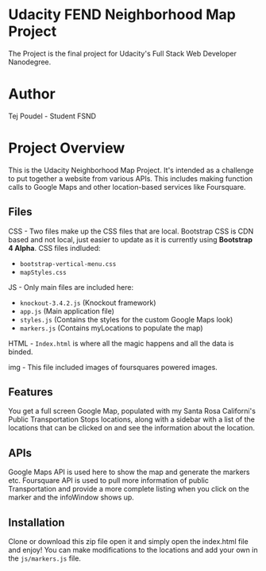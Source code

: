 
# Udacity FEND Neighborhood Map Project
The Project is the final project for Udacity's Full Stack Web Developer Nanodegree.

# Author
Tej Poudel - Student FSND 

# Project Overview
This is the Udacity Neighborhood Map Project. It's intended as a challenge to put together a website from various APIs. This includes making function calls to Google Maps and other location-based services like Foursquare.

## Files
CSS - Two files make up the CSS files that are local. Bootstrap CSS is CDN based and not local, just easier to update as it is currently using **Bootstrap 4 Alpha**. CSS files indluded:
- `bootstrap-vertical-menu.css` 
- `mapStyles.css`

JS - Only main files are included here:
- `knockout-3.4.2.js` (Knockout framework)
- `app.js` (Main application file)
- `styles.js` (Contains the styles for the custom Google Maps look)
- `markers.js` (Contains myLocations to populate the map)

HTML - `Index.html` is where all the magic happens and all the data is binded.

img - This file included images of foursquares powered images.

## Features
You get a full screen Google Map, populated with my Santa Rosa Californi's Public Transportation Stops locations, along with a sidebar with a list of the locations that can be clicked on and see the information about the location.

## APIs
Google Maps API is used here to show the map and generate the markers etc.
Foursquare API is used to pull more information of public Transportation and provide a more complete listing when you click on the marker and the infoWindow shows up.

## Installation
Clone or download this zip file open it and simply open the index.html file and enjoy!
You can make modifications to the locations and add your own in the `js/markers.js` file.
